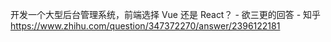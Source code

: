 开发一个大型后台管理系统，前端选择 Vue 还是 React？ - 欲三更的回答 - 知乎 https://www.zhihu.com/question/347372270/answer/2396122181